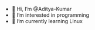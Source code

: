 - 👋 Hi, I’m @Aditya-Kumar
- 👀 I’m interested in programming 
- 🌱 I’m currently learning Linux
<!---
Aditya-Poddar/Aditya-Poddar is a ✨ special ✨ repository because its `README.md` (this file) appears on your GitHub profile.
You can click the Preview link to take a look at your changes.
--->
